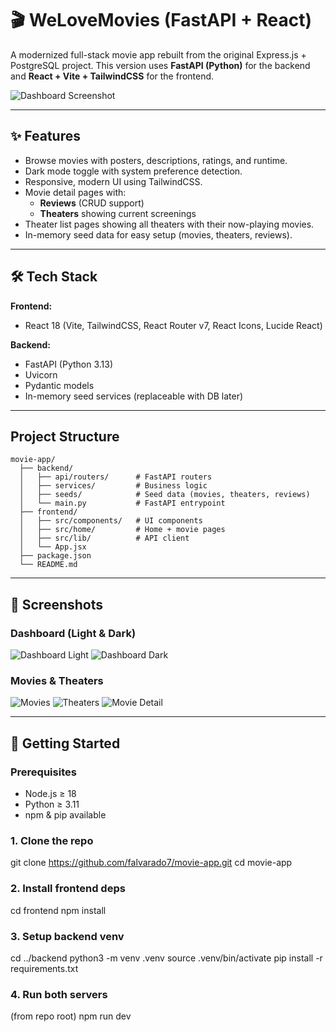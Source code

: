 # 🎬 WeLoveMovies (FastAPI + React)

A modernized full-stack movie app rebuilt from the original Express.js + PostgreSQL project.
This version uses **FastAPI (Python)** for the backend and **React + Vite + TailwindCSS** for the frontend.

![Dashboard Screenshot](./frontend/public/screenshots/dashboard-light.png)

---

## ✨ Features
- Browse movies with posters, descriptions, ratings, and runtime.
- Dark mode toggle with system preference detection.
- Responsive, modern UI using TailwindCSS.
- Movie detail pages with:
  - **Reviews** (CRUD support)
  - **Theaters** showing current screenings
- Theater list pages showing all theaters with their now-playing movies.
- In-memory seed data for easy setup (movies, theaters, reviews).

---

## 🛠️ Tech Stack
**Frontend:**
- React 18 (Vite, TailwindCSS, React Router v7, React Icons, Lucide React)

**Backend:**
- FastAPI (Python 3.13)
- Uvicorn
- Pydantic models
- In-memory seed services (replaceable with DB later)

---

## Project Structure

```
movie-app/
  ├── backend/
  │   ├── api/routers/      # FastAPI routers
  │   ├── services/         # Business logic
  │   ├── seeds/            # Seed data (movies, theaters, reviews)
  │   └── main.py           # FastAPI entrypoint
  ├── frontend/
  │   ├── src/components/   # UI components
  │   ├── src/home/         # Home + movie pages
  │   ├── src/lib/          # API client
  │   └── App.jsx
  ├── package.json
  └── README.md
```

---

## 📸 Screenshots

### Dashboard (Light & Dark)
![Dashboard Light](./frontend/public/screenshots/dashboard-light.png)
![Dashboard Dark](./frontend/public/screenshots/dashboard-dark.png)

### Movies & Theaters
![Movies](./frontend/public/screenshots/movies.png)
![Theaters](./frontend/public/screenshots/theaters.png)
![Movie Detail](./frontend/public/screenshots/movie-detail.png)


---

## 🚀 Getting Started

### Prerequisites
- Node.js ≥ 18
- Python ≥ 3.11
- npm & pip available

### 1. Clone the repo
git clone https://github.com/falvarado7/movie-app.git
cd movie-app

### 2. Install frontend deps
cd frontend
npm install

### 3. Setup backend venv
cd ../backend
python3 -m venv .venv
source .venv/bin/activate
pip install -r requirements.txt

### 4. Run both servers
(from repo root)
npm run dev

